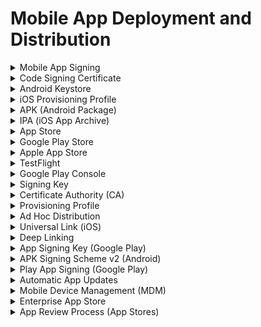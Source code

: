 

# Mobile App Deployment and Distribution

<details>

<summary>Mobile App Signing</summary>

- Mobile app signing is the process of digitally signing the app's code and assets to ensure its integrity and origin.

- It uses cryptographic keys to verify the app's authenticity.

- Critical for security and preventing tampering.

</details>

<details>

<summary>Code Signing Certificate</summary>

- A code signing certificate is a digital certificate issued by a trusted authority to prove the authenticity of an app's code.

- It contains a public key used for code signing and a private key for verification.

- Ensures trust in app downloads.

</details>

<details>

<summary>Android Keystore</summary>

- The Android Keystore is a secure storage system on Android devices for managing cryptographic keys.

- It protects sensitive data like app signing keys and user credentials.

- Critical for secure app operations.

</details>

<details>

<summary>iOS Provisioning Profile</summary>

- An iOS provisioning profile specifies how an app can be signed and run on an iOS device.

- It includes the app's bundle ID, signing certificate, and device permissions.

- Ensures authorized app installation.

</details>

<details>

<summary>APK (Android Package)</summary>

- An APK is the package file format used to distribute Android apps.

- It contains app code, assets, resources, and metadata.

- Required for Android app installation.

</details>

<details>

<summary>IPA (iOS App Archive)</summary>

- An IPA is the archive file format used to distribute iOS apps.

- It contains the compiled app code, resources, and provisioning information.

- Required for iOS app installation.

</details>

<details>

<summary>App Store</summary>

- An app store is an online marketplace where users can discover, download, and install mobile apps.

- Examples include Apple App Store and Google Play Store.

- Primary distribution platform for mobile apps.

</details>

<details>

<summary>Google Play Store</summary>

- The Google Play Store is the official app store for Android devices.

- It allows developers to publish and distribute Android apps to a wide audience.

- Critical for Android app distribution.

</details>

<details>

<summary>Apple App Store</summary>

- The Apple App Store is the official app store for iOS devices.

- It allows developers to publish and distribute iOS apps to a wide audience.

- Critical for iOS app distribution.

</details>

<details>

<summary>TestFlight</summary>

- TestFlight is Apple's platform for beta testing and distributing iOS apps to testers.

- It enables developers to gather feedback and test app versions before release.

- Useful for quality assurance.

</details>

<details>

<summary>Google Play Console</summary>

- The Google Play Console is a developer dashboard for managing and publishing Android apps on the Play Store.

- It provides app analytics, release management, and user insights.

- Essential for Android app management.

</details>

<details>

<summary>Signing Key</summary>

- A signing key is a cryptographic key pair used to sign app code and verify its authenticity.

- It includes a private key (kept secret) and a public key (shared for verification).

- Critical for code integrity.

</details>

<details>

<summary>Certificate Authority (CA)</summary>

- A certificate authority is a trusted entity that issues digital certificates and verifies the identities of certificate holders.

- It ensures the legitimacy of code signing certificates.

- Critical for trust and security.

</details>

<details>

<summary>Provisioning Profile</summary>

- A provisioning profile specifies how an app can be installed and run on a specific iOS device or simulator.

- It includes app permissions, entitlements, and signing identity details.

- Ensures app deployment on iOS devices.

</details>

<details>

<summary>Ad Hoc Distribution</summary>

- Ad hoc distribution allows developers to share iOS apps with a limited number of registered devices.

- It's used for testing and distributing apps outside the App Store.

- Useful for internal testing and small-scale distribution.

</details>

<details>

<summary>Universal Link (iOS)</summary>

- Universal links are a feature in iOS that allow apps to be opened directly from web links.

- They provide a seamless user experience between web content and the app.

- Enhances user engagement.

</details>

<details>

<summary>Deep Linking</summary>

- Deep linking is the practice of linking to a specific page or section within a mobile app.

- It allows users to jump directly to relevant content.

- Enhances app usability and user retention.

</details>

<details>

<summary>App Signing Key (Google Play)</summary>

- The app signing key on Google Play is the key used to sign the APK for distribution.

- It's managed by Google and cannot be changed once uploaded.

- Critical for APK authenticity.

</details>

<details>

<summary>APK Signing Scheme v2 (Android)</summary>

- APK Signing Scheme v2 is a method of signing APK files with added security features.

- It improves APK verification and tamper detection.

- Enhances Android app security.

</details>

<details>

<summary>Play App Signing (Google Play)</summary>

- Play App Signing is a feature on Google Play where Google manages the app signing key.

- It simplifies the key management process for developers.

- Enhances security and trust on the Play Store.

</details>

<details>

<summary>Automatic App Updates</summary>

- Automatic app updates enable apps to be updated without user intervention.

- It ensures users have the latest features and security patches.

- Enhances user experience and security.

</details>

<details>

<summary>Mobile Device Management (MDM)</summary>

- MDM is a system for managing and securing mobile devices, including app distribution and updates.

- It's used in enterprise settings to manage and control app deployments.

- Critical for corporate app distribution.

</details>

<details>

<summary>Enterprise App Store</summary>

- An enterprise app store is a private app distribution platform for organizations to distribute apps to employees.

- It's used for internal app management and deployment.

- Ensures secure app distribution within organizations.

</details>

<details>

<summary>App Review Process (App Stores)</summary>

- The app review process is a review by app store authorities to ensure apps meet quality and content guidelines.

- It's required before apps can be published on official app stores.

- Critical for app quality control.

</details>

